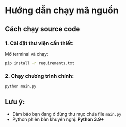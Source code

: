 # Hướng dẫn chạy mã nguồn

## Cách chạy source code

### 1. Cài đặt thư viện cần thiết:
Mở terminal và chạy:
```bash
pip install -r requirements.txt
```

### 2. Chạy chương trình chính:
```bash
python main.py
```

## Lưu ý:
- Đảm bảo bạn đang ở đúng thư mục chứa file `main.py`
- Python phiên bản khuyến nghị: **Python 3.9+**

